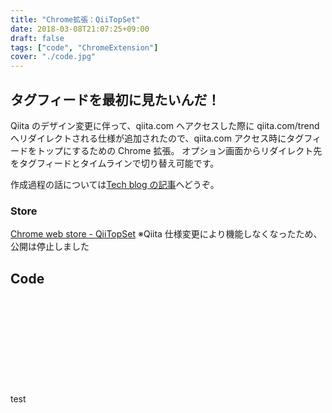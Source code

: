 ```yaml
---
title: "Chrome拡張：QiiTopSet"
date: 2018-03-08T21:07:25+09:00
draft: false
tags: ["code", "ChromeExtension"]
cover: "./code.jpg"
---
```


## タグフィードを最初に見たいんだ！

Qiita のデザイン変更に伴って、qiita.com へアクセスした際に qiita.com/trend へリダイレクトされる仕様が追加されたので、qiita.com アクセス時にタグフィードをトップにするための Chrome 拡張。
オプション画面からリダイレクト先をタグフィードとタイムラインで切り替え可能です。

作成過程の話については[Tech blog の記事](https://gensobunya-tech.hatenablog.com/entry/2019/11/08/220510)へどうぞ。

### Store

[Chrome web store - QiiTopSet](https://chrome.google.com/webstore/detail/qiitopset/ipgbemcljflegiekgghabajhbaihmhlm)
※Qiita 仕様変更により機能しなくなったため、公開は停止しました

## Code

<div class="iframely-embed"><div class="iframely-responsive" style="height: 140px; padding-bottom: 0;"><a href="https://github.com/gentksb/QiiTopSet" data-iframely-url="//cdn.iframe.ly/Dh7wnLr"></a></div></div>

test
